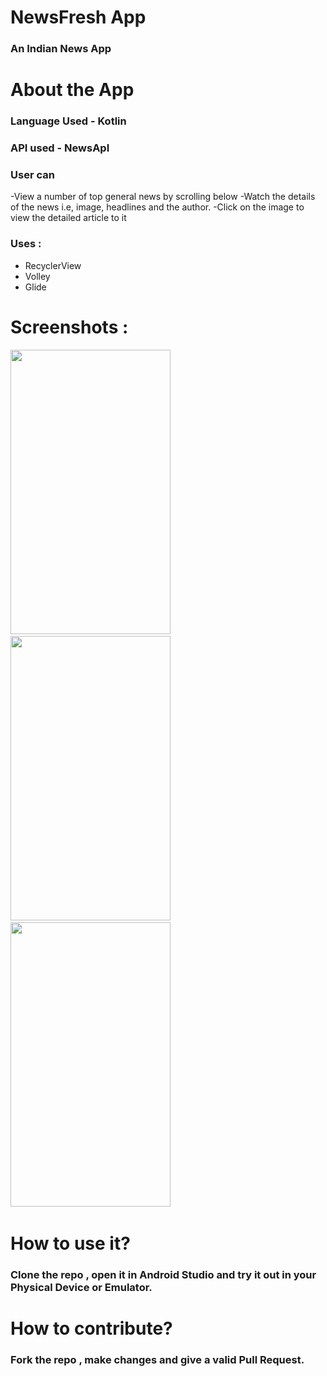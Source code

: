 # NewsFresh App
### An Indian News App

# About the App #
### Language Used - Kotlin 
### API used - NewsApI

### User can

-View a number of top general news by scrolling below
-Watch the details of the news i.e, image, headlines and the author.
-Click on the image to view the detailed article to it

### Uses :

- RecyclerView
- Volley
- Glide

# Screenshots :  

  <img src="screenshots/ss1.png" width="256" height="455">&nbsp;&nbsp;&nbsp;&nbsp;&nbsp;
  <img src="screenshots/ss2.png" width="256" height="455">&nbsp;&nbsp;&nbsp;&nbsp;&nbsp;
  <img src="screenshots/ss3.png" width="256" height="455">&nbsp;&nbsp;&nbsp;&nbsp;&nbsp;


# How to use it?
### Clone the repo , open it in Android Studio and try it out in your Physical Device or Emulator.

# How to contribute?
### Fork the repo , make changes and give a valid Pull Request.

